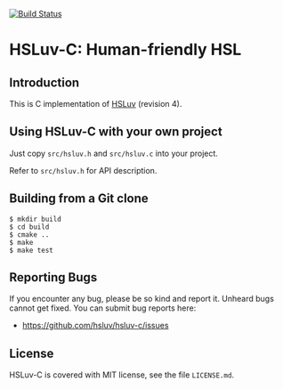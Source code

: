 [![Build Status](https://github.com/hsluv/hsluv-c/actions/workflows/test.yml/badge.svg)](https://github.com/hsluv/hsluv-c/actions/workflows/test.yml)

# HSLuv-C: Human-friendly HSL

## Introduction

This is C implementation of [HSLuv](https://www.hsluv.org/) (revision 4).


## Using HSLuv-C with your own project

Just copy `src/hsluv.h` and `src/hsluv.c` into your project.

Refer to `src/hsluv.h` for API description.


## Building from a Git clone

```console
$ mkdir build
$ cd build
$ cmake ..
$ make
$ make test
```


## Reporting Bugs

If you encounter any bug, please be so kind and report it. Unheard bugs cannot
get fixed. You can submit bug reports here:

* https://github.com/hsluv/hsluv-c/issues


## License

HSLuv-C is covered with MIT license, see the file `LICENSE.md`.
